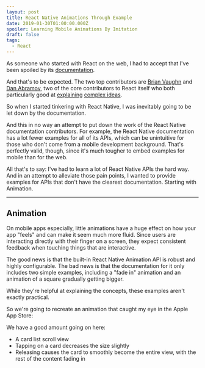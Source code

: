 ```yaml
---
layout: post
title: React Native Animations Through Example
date: 2019-01-30T01:00:00.000Z
spoiler: Learning Mobile Animations By Imitation
draft: false
tags:
  - React
---
```


As someone who started with React on the web, I had to accept that I've been spoiled by its [documentation](https://github.com/reactjs/reactjs.org).

And that's to be expected. The two top contributors are [Brian Vaughn](https://github.com/bvaughn) and [Dan Abramov](https://github.com/gaearon), two of the core contributors to React itself who both particularly good at [explaining](https://youtu.be/ByBPyMBTzM0?t=2003) [complex ideas](https://overreacted.io/how-does-react-tell-a-class-from-a-function/).

So when I started tinkering with React Native, I was inevitably going to be let down by the documentation.

And this in no way an attempt to put down the work of the React Native documentation contributors. For example, the React Native documentation has a lot fewer examples for all of its APIs, which can be unintuitive for those who don't come from a mobile development background. That's perfectly valid, though, since it's much tougher to embed examples for mobile than for the web.

All that's to say: I've had to learn a lot of React Native APIs the hard way. And in an attempt to alleviate those pain points, I wanted to provide examples for APIs that don't have the clearest documentation. Starting with Animation.

---

## Animation

On mobile apps especially, little animations have a huge effect on how your app "feels" and can make it seem much more fluid. Since users are interacting directly with their finger on a screen, they expect consistent feedback when touching things that are interactive.

The good news is that the built-in React Native Animation API is robust and highly configurable. The bad news is that the documentation for it only includes two simple examples, including a "fade in" animation and an animation of a square gradually getting bigger.

While they're helpful at explaining the concepts, these examples aren't exactly practical.

So we're going to recreate an animation that caught my eye in the Apple App Store:

<!-- ADD GIF HERE -->

We have a good amount going on here:
- A card list scroll view
- Tapping on a card decreases the size slightly
- Releasing causes the card to smoothly become the entire view, with the rest of the content fading in



